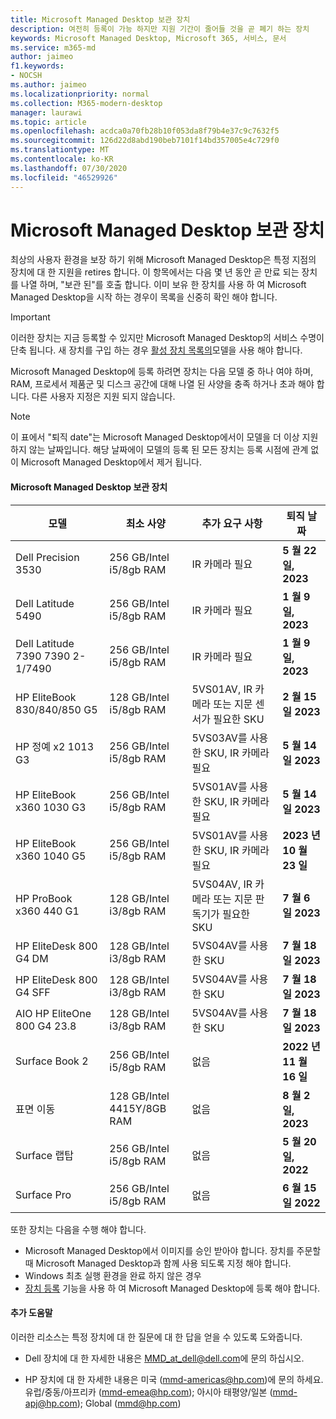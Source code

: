 ```yaml
---
title: Microsoft Managed Desktop 보관 장치
description: 여전히 등록이 가능 하지만 지원 기간이 줄어들 것을 곧 폐기 하는 장치
keywords: Microsoft Managed Desktop, Microsoft 365, 서비스, 문서
ms.service: m365-md
author: jaimeo
f1.keywords:
- NOCSH
ms.author: jaimeo
ms.localizationpriority: normal
ms.collection: M365-modern-desktop
manager: laurawi
ms.topic: article
ms.openlocfilehash: acdca0a70fb28b10f053da8f79b4e37c9c7632f5
ms.sourcegitcommit: 126d22d8abd190beb7101f14bd357005e4c729f0
ms.translationtype: MT
ms.contentlocale: ko-KR
ms.lasthandoff: 07/30/2020
ms.locfileid: "46529926"
---
```

# <a name="microsoft-managed-desktop-archived-devices"></a>Microsoft Managed Desktop 보관 장치

최상의 사용자 환경을 보장 하기 위해 Microsoft Managed Desktop은 특정 지점의 장치에 대 한 지원을 retires 합니다. 이 항목에서는 다음 몇 년 동안 곧 만료 되는 장치를 나열 하며, "보관 된"를 호출 합니다. 이미 보유 한 장치를 사용 하 여 Microsoft Managed Desktop을 시작 하는 경우이 목록을 신중히 확인 해야 합니다.

>[!IMPORTANT]
>이러한 장치는 지금 등록할 수 있지만 Microsoft Managed Desktop의 서비스 수명이 단축 됩니다. 새 장치를 구입 하는 경우 [활성 장치 목록의](./device-list.md)모델을 사용 해야 합니다.

<!-- Microsoft 365 E5; Device as a Service -->
<!-- Split from device & technologies topic. Destination topic for aka.ms/device-list  -->
Microsoft Managed Desktop에 등록 하려면 장치는 다음 모델 중 하나 여야 하며, RAM, 프로세서 제품군 및 디스크 공간에 대해 나열 된 사양을 충족 하거나 초과 해야 합니다. 다른 사용자 지정은 지원 되지 않습니다.



>[!NOTE]
>이 표에서 "퇴직 date"는 Microsoft Managed Desktop에서이 모델을 더 이상 지원 하지 않는 날짜입니다. 해당 날짜에이 모델의 등록 된 모든 장치는 등록 시점에 관계 없이 Microsoft Managed Desktop에서 제거 됩니다.

#### <a name="microsoft-managed-desktop-archived-devices"></a>Microsoft Managed Desktop 보관 장치

| 모델  | 최소 사양  | 추가 요구 사항   | 퇴직 날짜 |
|---------|---------|---------|---------|
| Dell Precision 3530| 256 GB/Intel i5/8gb RAM | IR 카메라 필요 | **5 월 22 일, 2023** |
| Dell Latitude 5490| 256 GB/Intel i5/8gb RAM | IR 카메라 필요 | **1 월 9 일, 2023** |
| Dell Latitude 7390 7390 2-1/7490 | 256 GB/Intel i5/8gb RAM   | IR 카메라 필요 | **1 월 9 일, 2023** |
|HP EliteBook 830/840/850 G5| 128 GB/Intel i5/8gb RAM | 5VS01AV, IR 카메라 또는 지문 센서가 필요한 SKU  | **2 월 15 일 2023** |
|HP 정예 x2 1013 G3| 256 GB/Intel i5/8gb RAM | 5VS03AV를 사용한 SKU, IR 카메라 필요 |**5 월 14 일 2023** |
|HP EliteBook x360 1030 G3| 256 GB/Intel i5/8gb RAM | 5VS01AV를 사용한 SKU, IR 카메라 필요 |**5 월 14 일 2023** |
|HP EliteBook x360 1040 G5| 256 GB/Intel i5/8gb RAM | 5VS01AV를 사용한 SKU, IR 카메라 필요 | **2023 년 10 월 23 일** |
|HP ProBook x360 440 G1| 128 GB/Intel i3/8gb RAM | 5VS04AV, IR 카메라 또는 지문 판독기가 필요한 SKU | **7 월 6 일 2023** |
|HP EliteDesk 800 G4 DM | 128 GB/Intel i3/8gb RAM | 5VS04AV를 사용한 SKU | **7 월 18 일 2023** |
|HP EliteDesk 800 G4 SFF | 128 GB/Intel i3/8gb RAM | 5VS04AV를 사용한 SKU | **7 월 18 일 2023** |
|AIO HP EliteOne 800 G4 23.8 |128 GB/Intel i3/8gb RAM |5VS04AV를 사용한 SKU| **7 월 18 일 2023** |
|Surface Book 2| 256 GB/Intel i5/8gb RAM | 없음 | **2022 년 11 월 16 일** |
|표면 이동| 128 GB/Intel 4415Y/8GB RAM | 없음 | **8 월 2 일, 2023** |
|Surface 랩탑| 256 GB/Intel i5/8gb RAM | 없음 | **5 월 20 일, 2022** |
|Surface Pro| 256 GB/Intel i5/8gb RAM | 없음 | **6 월 15 일 2022** |


또한 장치는 다음을 수행 해야 합니다.

- Microsoft Managed Desktop에서 이미지를 승인 받아야 합니다. 장치를 주문할 때 Microsoft Managed Desktop과 함께 사용 되도록 지정 해야 합니다.
- Windows 최초 실행 환경을 완료 하지 않은 경우
- [장치 등록](https://aka.ms/mmddrhelp) 기능을 사용 하 여 Microsoft Managed Desktop에 등록 해야 합니다.

#### <a name="additional-help"></a>추가 도움말

이러한 리소스는 특정 장치에 대 한 질문에 대 한 답을 얻을 수 있도록 도와줍니다.

- Dell 장치에 대 한 자세한 내용은 [MMD_at_dell@dell.com](mailto:MMD_at_dell@dell.com)에 문의 하십시오.

- HP 장치에 대 한 자세한 내용은 미국 ([mmd-americas@hp.com](mailto:mmd-americas@hp.com))에 문의 하세요. 유럽/중동/아프리카 ([mmd-emea@hp.com](mailto:mmd-emea@hp.com)); 아시아 태평양/일본 ([mmd-apj@hp.com](mailto:mmd-apj@hp.com)); Global ([mmd@hp.com](mailto:mmd@hp.com))
